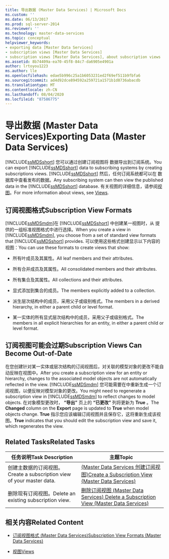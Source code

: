 ```yaml
---
title: 导出数据 (Master Data Services) | Microsoft Docs
ms.custom: ''
ms.date: 06/13/2017
ms.prod: sql-server-2014
ms.reviewer: ''
ms.technology: master-data-services
ms.topic: conceptual
helpviewer_keywords:
- exporting data [Master Data Services]
- subscription views [Master Data Services]
- subscription views [Master Data Services], about subscription views
ms.assetid: 8b74409a-ea70-45f8-84c7-da6905e4901a
author: lrtoyou1223
ms.author: lle
ms.openlocfilehash: edae5b996c25a1b6053231ed2f69ef511b9fbfa6
ms.sourcegitcommit: ad4d92dce894592a259721a1571b1d8736abacdb
ms.translationtype: MT
ms.contentlocale: zh-CN
ms.lasthandoff: 08/04/2020
ms.locfileid: "87586775"
---
```

# <a name="exporting-data-master-data-services"></a><span data-ttu-id="82078-102">导出数据 (Master Data Services)</span><span class="sxs-lookup"><span data-stu-id="82078-102">Exporting Data (Master Data Services)</span></span>
  <span data-ttu-id="82078-103">[!INCLUDE[ssMDSshort](../includes/ssmdsshort-md.md)] 您可以通过创建订阅视图将  数据导出到订阅系统。</span><span class="sxs-lookup"><span data-stu-id="82078-103">You can export [!INCLUDE[ssMDSshort](../includes/ssmdsshort-md.md)] data to subscribing systems by creating subscriptions views.</span></span> <span data-ttu-id="82078-104">[!INCLUDE[ssMDSshort](../includes/ssmdsshort-md.md)] 然后，任何订阅系统都可以在  数据库中查看发布的数据。</span><span class="sxs-lookup"><span data-stu-id="82078-104">Any subscribing system can then view the published data in the [!INCLUDE[ssMDSshort](../includes/ssmdsshort-md.md)] database.</span></span> <span data-ttu-id="82078-105">有关视图的详细信息，请参阅[视图](../relational-databases/views/views.md)。</span><span class="sxs-lookup"><span data-stu-id="82078-105">For more information about views, see [Views](../relational-databases/views/views.md).</span></span>  
  
## <a name="subscription-view-formats"></a><span data-ttu-id="82078-106">订阅视图格式</span><span class="sxs-lookup"><span data-stu-id="82078-106">Subscription View Formats</span></span>  
 <span data-ttu-id="82078-107">[!INCLUDE[ssMDSmdm](../includes/ssmdsmdm-md.md)]在 [!INCLUDE[ssMDSshort](../includes/ssmdsshort-md.md)] 中创建某一视图时，从  提供的一组标准视图格式中进行选择。</span><span class="sxs-lookup"><span data-stu-id="82078-107">When you create a view in [!INCLUDE[ssMDSmdm](../includes/ssmdsmdm-md.md)], you choose from a set of standard view formats that [!INCLUDE[ssMDSshort](../includes/ssmdsshort-md.md)] provides.</span></span> <span data-ttu-id="82078-108">可以使用这些格式创建显示以下内容的视图：</span><span class="sxs-lookup"><span data-stu-id="82078-108">You can use these formats to create views that show:</span></span>  
  
-   <span data-ttu-id="82078-109">所有叶成员及其属性。</span><span class="sxs-lookup"><span data-stu-id="82078-109">All leaf members and their attributes.</span></span>  
  
-   <span data-ttu-id="82078-110">所有合并成员及其属性。</span><span class="sxs-lookup"><span data-stu-id="82078-110">All consolidated members and their attributes.</span></span>  
  
-   <span data-ttu-id="82078-111">所有集合及其属性。</span><span class="sxs-lookup"><span data-stu-id="82078-111">All collections and their attributes.</span></span>  
  
-   <span data-ttu-id="82078-112">显式添加到集合的成员。</span><span class="sxs-lookup"><span data-stu-id="82078-112">The members explicitly added to a collection.</span></span>  
  
-   <span data-ttu-id="82078-113">派生层次结构中的成员，采用父子或级别格式。</span><span class="sxs-lookup"><span data-stu-id="82078-113">The members in a derived hierarchy, in either a parent child or level format.</span></span>  
  
-   <span data-ttu-id="82078-114">某一实体的所有显式层次结构中的成员，采用父子或级别格式。</span><span class="sxs-lookup"><span data-stu-id="82078-114">The members in all explicit hierarchies for an entity, in either a parent child or level format.</span></span>  
  
## <a name="subscription-views-can-become-out-of-date"></a><span data-ttu-id="82078-115">订阅视图可能会过期</span><span class="sxs-lookup"><span data-stu-id="82078-115">Subscription Views Can Become Out-of-Date</span></span>  
 <span data-ttu-id="82078-116">在您创建针对某一实体或层次结构的订阅视图后，对关联的模型对象的更改不能自动反映在视图中。</span><span class="sxs-lookup"><span data-stu-id="82078-116">After you create a subscription view for an entity or hierarchy, changes to the associated model objects are not automatically reflected in the view.</span></span> <span data-ttu-id="82078-117">[!INCLUDE[ssMDSmdm](../includes/ssmdsmdm-md.md)] 您可能需要在中重新生成一个订阅视图，以便反映对模型对象的更改。</span><span class="sxs-lookup"><span data-stu-id="82078-117">You might need to regenerate a subscription view in [!INCLUDE[ssMDSmdm](../includes/ssmdsmdm-md.md)] to reflect changes to model objects.</span></span> <span data-ttu-id="82078-118">在对象模型更改时， **“导出”** 页上的 **“已更改”** 列将更新为 **True** 。</span><span class="sxs-lookup"><span data-stu-id="82078-118">The **Changed** column on the **Export** page is updated to **True** when model objects change.</span></span> <span data-ttu-id="82078-119">**True** 指示您应该编辑订阅视图并且保存它，这将重新生成该视图。</span><span class="sxs-lookup"><span data-stu-id="82078-119">**True** indicates that you should edit the subscription view and save it, which regenerates the view.</span></span>  
  
## <a name="related-tasks"></a><span data-ttu-id="82078-120">Related Tasks</span><span class="sxs-lookup"><span data-stu-id="82078-120">Related Tasks</span></span>  
  
|<span data-ttu-id="82078-121">任务说明</span><span class="sxs-lookup"><span data-stu-id="82078-121">Task Description</span></span>|<span data-ttu-id="82078-122">主题</span><span class="sxs-lookup"><span data-stu-id="82078-122">Topic</span></span>|  
|----------------------|-----------|  
|<span data-ttu-id="82078-123">创建主数据的订阅视图。</span><span class="sxs-lookup"><span data-stu-id="82078-123">Create a subscription view of your master data.</span></span>|[<span data-ttu-id="82078-124">&#40;Master Data Services 创建订阅视图&#41;</span><span class="sxs-lookup"><span data-stu-id="82078-124">Create a Subscription View &#40;Master Data Services&#41;</span></span>](create-a-subscription-view-to-export-data-master-data-services.md)|  
|<span data-ttu-id="82078-125">删除现有订阅视图。</span><span class="sxs-lookup"><span data-stu-id="82078-125">Delete an existing subscription view.</span></span>|[<span data-ttu-id="82078-126">删除订阅视图 &#40;Master Data Services&#41; </span><span class="sxs-lookup"><span data-stu-id="82078-126">Delete a Subscription View &#40;Master Data Services&#41;</span></span>](../../2014/master-data-services/delete-a-subscription-view-master-data-services.md)|  
  
## <a name="related-content"></a><span data-ttu-id="82078-127">相关内容</span><span class="sxs-lookup"><span data-stu-id="82078-127">Related Content</span></span>  
  
-   [<span data-ttu-id="82078-128">订阅视图格式 (Master Data Services)</span><span class="sxs-lookup"><span data-stu-id="82078-128">Subscription View Formats &#40;Master Data Services&#41;</span></span>](../../2014/master-data-services/subscription-view-formats-master-data-services.md)  
  
-   [<span data-ttu-id="82078-129">视图</span><span class="sxs-lookup"><span data-stu-id="82078-129">Views</span></span>](../relational-databases/views/views.md)  
  
  
